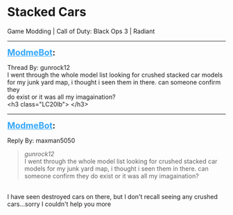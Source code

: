 # Stacked Cars
Game Modding | Call of Duty: Black Ops 3 | Radiant

---
<strong style="font-size: 1.4em;"><span style="text-decoration: underline;text-decoration-color: #34a7f9;"><span style="color:#34a7f9;">ModmeBot</span></span>:</strong>

<p>Thread By: gunrock12<br />I went through the whole model list looking for crushed stacked car models<br />for my junk yard map, i thought i seen them in there. can someone confirm they<br />do exist or it was all my imagaination?<br />&lt;h3 class=&quot;LC20lb&quot;&gt; &lt;/h3&gt;</p>

---
<strong style="font-size: 1.4em;"><span style="text-decoration: underline;text-decoration-color: #34a7f9;"><span style="color:#34a7f9;">ModmeBot</span></span>:</strong>

<p>Reply By: maxman5050<br /><blockquote><em>gunrock12</em><br />I went through the whole model list looking for crushed stacked car models for my junk yard map, i thought i seen them in there. can someone confirm they do exist or it was all my imagaination?  </blockquote><br /> I have seen destroyed cars on there, but I don&#39;t recall seeing any crushed cars...sorry I couldn&#39;t help you more</p>
